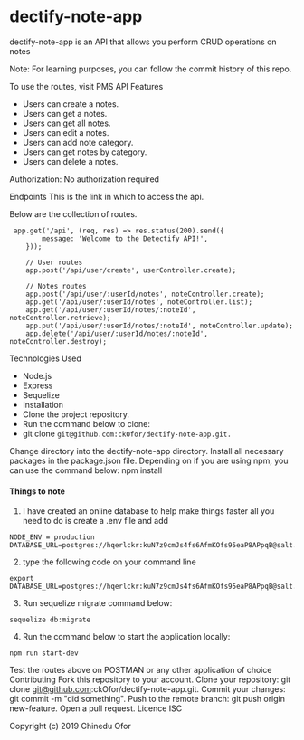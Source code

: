 # dectify-note-app


dectify-note-app is an API that allows you perform CRUD operations on notes

Note: For learning purposes, you can follow the commit history of this repo.

To use the routes, visit PMS API
Features
* Users can create a notes.
* Users can get a notes.
* Users can get all notes.
* Users can edit a notes.
* Users can add note category.
* Users can get notes by category.
* Users can delete a notes.

Authorization: No authorization required

Endpoints
This is the link in which to access the api.

Below are the collection of routes.
```
 app.get('/api', (req, res) => res.status(200).send({
		message: 'Welcome to the Detectify API!',
	}));
	
	// User routes
	app.post('/api/user/create', userController.create);
	
	// Notes routes
	app.post('/api/user/:userId/notes', noteController.create);
	app.get('/api/user/:userId/notes', noteController.list);
	app.get('/api/user/:userId/notes/:noteId', noteController.retrieve);
	app.put('/api/user/:userId/notes/:noteId', noteController.update);
	app.delete('/api/user/:userId/notes/:noteId', noteController.destroy);
```

Technologies Used
* Node.js
* Express
* Sequelize
* Installation
* Clone the project repository.
* Run the command below to clone:
* git clone ```git@github.com:ckOfor/dectify-note-app.git.```

Change directory into the dectify-note-app directory.
Install all necessary packages in the package.json file. Depending on if you are using npm, you can use the command below:
npm install

#### Things to note
1. I have created an online database to help make things faster all you need to do is create a .env file and add 
```
NODE_ENV = production
DATABASE_URL=postgres://hqerlckr:kuN7z9cmJs4fs6AfmKOfs95eaP8APpqB@salt.db.elephantsql.com:5432/hqerlckr
```

2. type the following code on your command line
```
export DATABASE_URL=postgres://hqerlckr:kuN7z9cmJs4fs6AfmKOfs95eaP8APpqB@salt.db.elephantsql.com:5432/hqerlckr
```

3. Run sequelize migrate command below:
```
sequelize db:migrate
```

4. Run the command below to start the application locally:
```
npm run start-dev
```

Test the routes above on POSTMAN or any other application of choice
Contributing
Fork this repository to your account.
Clone your repository: git clone git@github.com:ckOfor/dectify-note-app.git.
Commit your changes: git commit -m "did something".
Push to the remote branch: git push origin new-feature.
Open a pull request.
Licence
ISC

Copyright (c) 2019 Chinedu Ofor
